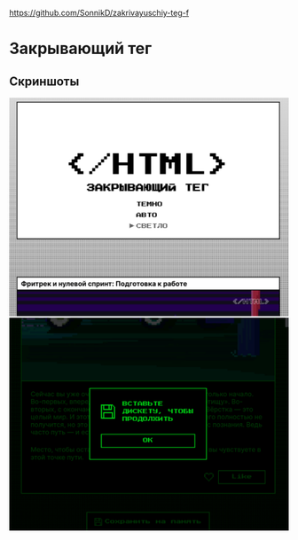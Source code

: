 https://github.com/SonnikD/zakrivayuschiy-teg-f

# Закрывающий тег

## Скриншоты

![Шапка сайта](./screenshot_1.png)
![Контент сайта](./screenshot_2.png)
